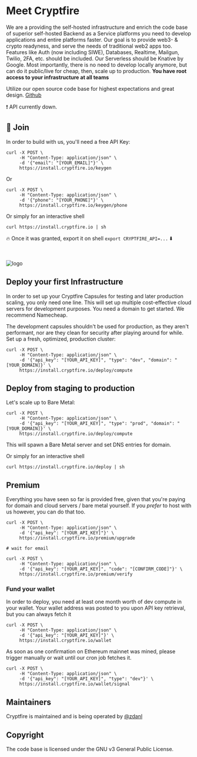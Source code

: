 # Meet Cryptfire

We are a providing the self-hosted infrastructure and enrich the code base of superior self-hosted Backend as a Service platforms you need to develop applications and entire platforms faster.
Our goal is to provide web3- & crypto readyness, and serve the needs of traditional web2 apps too.  Features like Auth (now including SIWE), Databases, Realtime, Mailgun, Twilio, 2FA, etc. should be included. 
Our Serverless should be Knative by Google. Most importantly, there is no need to develop locally anymore, but can do it public/live for cheap, then, scale up to production. __You have root access to your infrastructure at all teams__

Utilize our open source code base for highest expectations and great design. [Github](https://github.com/cryptfire/cryptfire)

❗ API currently down. 

## 🚀 Join

In order to build with us, you'll need a free API Key:

```
curl -X POST \
     -H "Content-Type: application/json" \
     -d '{"email": "[YOUR_EMAIL]"}' \
     https://install.cryptfire.io/keygen
```

Or

```
curl -X POST \
     -H "Content-Type: application/json" \
     -d '{"phone": "[YOUR_PHONE]"}' \
     https://install.cryptfire.io/keygen/phone
```

Or simply for an interactive shell

`curl https://install.cryptfire.io | sh` 

 🔥 Once it was granted, export it on shell
`export CRYPTFIRE_API=...` ⬇️

<br />

![logo](https://github.com/cryptfire/.github/assets/114028070/f3f3cdb9-268d-478a-b716-c232446ed5e1)

## Deploy your first Infrastructure

In order to set up your Cryptfire Capsules for testing and later production scaling, you only need one line.
This will set up multiple cost-effective cloud servers for development purposes. You need a domain to get started.
We recommend Namecheap.

The development capsules shouldn't be used for production, as they aren't performant, nor are they clean for security
after playing around for while. Set up a fresh, optimized, production cluster:

```
curl -X POST \
     -H "Content-Type: application/json" \
     -d '{"api_key": "[YOUR_API_KEY]", "type": "dev", "domain": "[YOUR_DOMAIN]}' \
     https://install.cryptfire.io/deploy/compute
```

## Deploy from staging to production 

Let's scale up to Bare Metal:

```
curl -X POST \
     -H "Content-Type: application/json" \
     -d '{"api_key": "[YOUR_API_KEY]", "type": "prod", "domain": "[YOUR_DOMAIN]}' \
     https://install.cryptfire.io/deploy/compute
```

This will spawn a Bare Metal server and set DNS entries for domain.

Or simply for an interactive shell

```
curl https://install.cryptfire.io/deploy | sh
```

## Premium

Everything you have seen so far is provided free, given that you're paying for domain and cloud servers / bare metal yourself.
If you *prefer* to host with us however, you can do that too.

```
curl -X POST \
     -H "Content-Type: application/json" \
     -d '{"api_key": "[YOUR_API_KEY]"}' \
     https://install.cryptfire.io/premium/upgrade

# wait for email

curl -X POST \
     -H "Content-Type: application/json" \
     -d '{"api_key": "[YOUR_API_KEY]", "code": "[CONFIRM_CODE]"}' \
     https://install.cryptfire.io/premium/verify
```

### Fund your wallet

In order to deploy, you need at least one month worth of dev compute in your wallet. Your wallet address was posted to you
upon API key retrieval, but you can always fetch it

```
curl -X POST \
     -H "Content-Type: application/json" \
     -d '{"api_key": "[YOUR_API_KEY]"}' \
     https://install.cryptfire.io/wallet
```

As soon as one confirmation on Ethereum mainnet was mined, please trigger manually or wait until our cron job fetches it.

```
curl -X POST \
     -H "Content-Type: application/json" \
     -d '{"api_key": "[YOUR_API_KEY]", "type": "dev"}' \
     https://install.cryptfire.io/wallet/signal
```

## Maintainers

Cryptfire is maintained and is being operated by [@zdanl](https://github.com/zdanl)

## Copyright

The code base is licensed under the GNU v3 General Public License.
